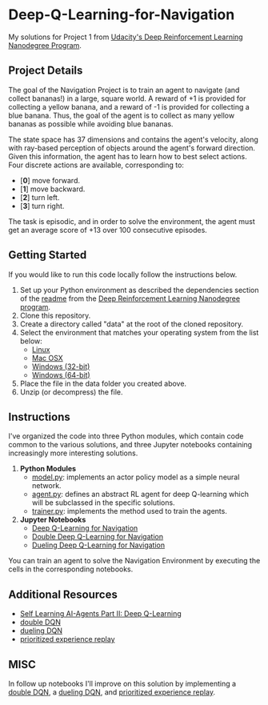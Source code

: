 # Deep-Q-Learning-for-Navigation
My solutions for Project 1 from [Udacity's Deep Reinforcement Learning Nanodegree Program](https://www.udacity.com/course/deep-reinforcement-learning-nanodegree--nd893).  

## Project Details

The goal of the Navigation Project is to train an agent to navigate (and collect bananas!) in a large, square world.
A reward of +1 is provided for collecting a yellow banana, and a reward of -1 is provided for collecting a blue banana. Thus, the goal of the agent is to collect as many yellow bananas as possible while avoiding blue bananas.

The state space has 37 dimensions and contains the agent's velocity, along with ray-based perception of objects around the agent's forward direction. Given this information, the agent has to learn how to best select actions. Four discrete actions are available, corresponding to:

- [**0**] move forward.
- [**1**] move backward.
- [**2**] turn left.
- [**3**] turn right.

The task is episodic, and in order to solve the environment, the agent must get an average score of +13 over 100 consecutive episodes.

## Getting Started

If you would like to run this code locally follow the instructions below.

1. Set up your Python environment as described the dependencies section of the [readme](https://github.com/udacity/deep-reinforcement-learning) from the [Deep Reinforcement Learning Nanodegree program](https://www.udacity.com/course/deep-reinforcement-learning-nanodegree--nd893). 
2. Clone this repository.
3. Create a directory called "data" at the root of the cloned repository.
4. Select the environment that matches your operating system from the list below:
    - [Linux](https://s3-us-west-1.amazonaws.com/udacity-drlnd/P1/Banana/Banana_Linux.zip)
    - [Mac OSX](https://s3-us-west-1.amazonaws.com/udacity-drlnd/P1/Banana/Banana.app.zip)
    - [Windows (32-bit)](https://s3-us-west-1.amazonaws.com/udacity-drlnd/P1/Banana/Banana_Windows_x86.zip)
    - [Windows (64-bit)](https://s3-us-west-1.amazonaws.com/udacity-drlnd/P1/Banana/Banana_Windows_x86_64.zip)
5. Place the file in the data folder you created above.
6. Unzip (or decompress) the file.

## Instructions

I've organized the code into three Python modules, which contain code common to the various solutions, and three Jupyter notebooks containing increasingly more interesting solutions.

1. **Python Modules**
    - [model.py](https://github.com/bobflagg/Deep-Q-Learning-for-Navigation/blob/master/model.py): implements an actor policy model as a simple neural network.
    - [agent.py](https://github.com/bobflagg/Deep-Q-Learning-for-Navigation/blob/master/dqn_agent.py): defines an abstract RL agent for deep Q-learning which will be subclassed in the specific solutions.
    - [trainer.py](https://github.com/bobflagg/Deep-Q-Learning-for-Navigation/blob/master/trainer.py): implements the method used to train the agents.
2. **Jupyter Notebooks**
    - [Deep Q-Learning for Navigation](https://nbviewer.jupyter.org/github/bobflagg/Deep-Q-Learning-for-Navigation/blob/master/01-Deep-Q-Learning-for-Navigation.ipynb)
    - [Double Deep Q-Learning for Navigation](https://nbviewer.jupyter.org/github/bobflagg/Deep-Q-Learning-for-Navigation/blob/master/02-Double-Deep-Q-Learning-for-Navigation.ipynb)
    - [Dueling Deep Q-Learning for Navigation](https://nbviewer.jupyter.org/github/bobflagg/Deep-Q-Learning-for-Navigation/blob/master/03-Dueling-Deep-Q-Learning-for-Navigation.ipynb)

You can train an agent to solve the Navigation Environment by executing the cells in the corresponding notebooks.

## Additional Resources

- [Self Learning AI-Agents Part II: Deep Q-Learning](https://towardsdatascience.com/self-learning-ai-agents-part-ii-deep-q-learning-b5ac60c3f47)
- [double DQN](https://arxiv.org/pdf/1509.06461.pdf)
- [dueling DQN](https://arxiv.org/pdf/1511.06581.pdf)
- [prioritized experience replay](https://arxiv.org/pdf/1511.05952.pdf)

## MISC

In follow up notebooks I'll improve on this solution by implementing a  [double DQN](https://arxiv.org/pdf/1509.06461.pdf), a [dueling DQN](https://arxiv.org/pdf/1511.06581.pdf), and [prioritized experience replay](https://arxiv.org/pdf/1511.05952.pdf).
